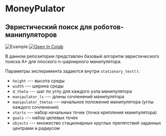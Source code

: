 # MoneyPulator

## Эвристический поиск для роботов-манипуляторов
![Example](https://user-images.githubusercontent.com/35924216/169374960-472e2e6a-b97f-4f20-aed1-474e171deed8.gif)
[![Open In Colab](https://colab.research.google.com/assets/colab-badge.svg)](https://colab.research.google.com/github/MMiknich/MoneyPulator/blob/main/Manipulator.ipynb)

В данном репозитории представлен базовый алгоритм эвристического поиска A* для плоского n-шарнирного манипулятора.


Параметры эксперимента задаются внутри `stationary_test()`:
- `height` --- высота среды
- `width` --- ширина среды
- `d_theta` --- шаг по углу для каждого узла манипулятора
- `manipulator_ls` --- длины сочленений манипулятора
- `manipulator_thetas` --- начальное положение манипулятора (углы каждого сочленения)
- `starts` --- набор начальных точек (точка крепления манипулятора)
- `goals` --- набор целевых точек
- `objects` --- множество стационарных круглых препятствий заданных центрами и радиусом
